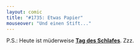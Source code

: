 ```yaml
---
layout: comic
title: "#1735: Etwas Papier"
mouseover: "Und einen Stift..."
---
```


P.S.:
Heute ist müderweise <a href="http://www.fonflatter.de/kalender"><strong>Tag des Schlafes</strong></a>. Zzz.
